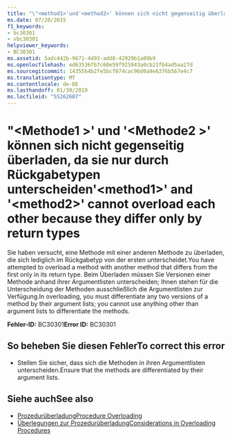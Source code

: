 ```yaml
---
title: "\"<method1>'und'<method2>' können sich nicht gegenseitig überladen, da sie nur durch Rückgabetypen unterscheiden"
ms.date: 07/20/2015
f1_keywords:
- bc30301
- vbc30301
helpviewer_keywords:
- BC30301
ms.assetid: 5adc442b-9671-4d93-add8-42929b1a09b9
ms.openlocfilehash: ed63536fb7c60e59f925943a0cb21fb4ad5aa27d
ms.sourcegitcommit: 14355b4b2fe5bcf874cac96d0a9e6376b567e4c7
ms.translationtype: MT
ms.contentlocale: de-DE
ms.lasthandoff: 01/30/2019
ms.locfileid: "55262607"
---
```

# <a name="method1-and-method2-cannot-overload-each-other-because-they-differ-only-by-return-types"></a><span data-ttu-id="33068-102">"\<Methode1 >' und '\<Methode2 >' können sich nicht gegenseitig überladen, da sie nur durch Rückgabetypen unterscheiden</span><span class="sxs-lookup"><span data-stu-id="33068-102">'\<method1>' and '\<method2>' cannot overload each other because they differ only by return types</span></span>
<span data-ttu-id="33068-103">Sie haben versucht, eine Methode mit einer anderen Methode zu überladen, die sich lediglich im Rückgabetyp von der ersten unterscheidet.</span><span class="sxs-lookup"><span data-stu-id="33068-103">You have attempted to overload a method with another method that differs from the first only in its return type.</span></span> <span data-ttu-id="33068-104">Beim Überladen müssen Sie Versionen einer Methode anhand ihrer Argumentlisten unterscheiden; Ihnen stehen für die Unterscheidung der Methoden ausschließlich die Argumentlisten zur Verfügung.</span><span class="sxs-lookup"><span data-stu-id="33068-104">In overloading, you must differentiate any two versions of a method by their argument lists; you cannot use anything other than argument lists to differentiate the methods.</span></span>  
  
 <span data-ttu-id="33068-105">**Fehler-ID:** BC30301</span><span class="sxs-lookup"><span data-stu-id="33068-105">**Error ID:** BC30301</span></span>  
  
## <a name="to-correct-this-error"></a><span data-ttu-id="33068-106">So beheben Sie diesen Fehler</span><span class="sxs-lookup"><span data-stu-id="33068-106">To correct this error</span></span>  
  
-   <span data-ttu-id="33068-107">Stellen Sie sicher, dass sich die Methoden in ihren Argumentlisten unterscheiden.</span><span class="sxs-lookup"><span data-stu-id="33068-107">Ensure that the methods are differentiated by their argument lists.</span></span>  
  
## <a name="see-also"></a><span data-ttu-id="33068-108">Siehe auch</span><span class="sxs-lookup"><span data-stu-id="33068-108">See also</span></span>
- [<span data-ttu-id="33068-109">Prozedurüberladung</span><span class="sxs-lookup"><span data-stu-id="33068-109">Procedure Overloading</span></span>](../../visual-basic/programming-guide/language-features/procedures/procedure-overloading.md)
- [<span data-ttu-id="33068-110">Überlegungen zur Prozedurüberladung</span><span class="sxs-lookup"><span data-stu-id="33068-110">Considerations in Overloading Procedures</span></span>](../../visual-basic/programming-guide/language-features/procedures/considerations-in-overloading-procedures.md)
